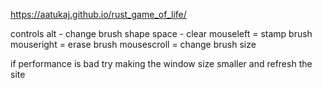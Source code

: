 https://aatukaj.github.io/rust_game_of_life/

controls
alt - change brush shape
space - clear
mouseleft = stamp brush
mouseright = erase brush
mousescroll = change brush size

if performance is bad try making the window size smaller and refresh the site


